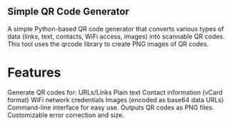 ## Simple QR Code Generator
A simple Python-based QR code generator that converts various types of data (links, text, contacts, WiFi access, images) into scannable QR codes. This tool uses the qrcode library to create PNG images of QR codes.

# Features
Generate QR codes for:
URLs/Links
Plain text
Contact information (vCard format)
WiFi network credentials
Images (encoded as base64 data URLs)
Command-line interface for easy use.
Outputs QR codes as PNG files.
Customizable error correction and size.
